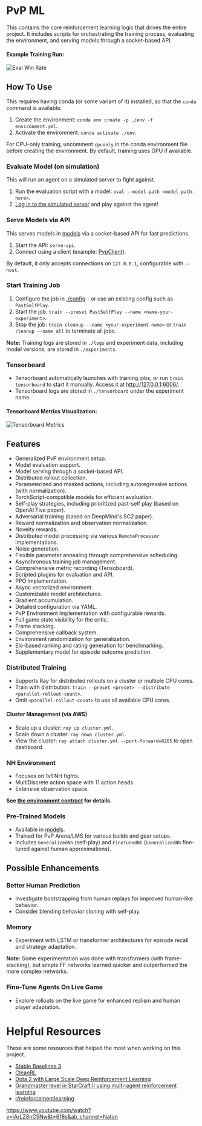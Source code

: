 # PvP ML

This contains the core reinforcement learning logic that drives the entire project. It includes scripts for
orchestrating the training process, evaluating the environment, and serving models through a socket-based API.

#### Example Training Run:

![Eval Win Rate](../assets/train-eval-percent.png)

## How To Use

This requires having conda (or some variant of it) installed, so that the `conda` command is available.

1. Create the environment: `conda env create -p ./env -f environment.yml`.
2. Activate the environment: `conda activate ./env`.

For CPU-only training, uncomment `cpuonly` in the conda environment file before creating the environment. By default,
training uses GPU if available.

### Evaluate Model (on simulation)

This will run an agent on a simulated server to fight against.

1. Run the evaluation script with a model: `eval --model-path <model-path-here>`.
2. [Log in to the simulated server](../simulation-rsps/README.md#connect-to-server-via-client) and play against the
   agent!

### Serve Models via API

This serves models in [models](models) via a socket-based API for fast predictions.

1. Start the API: `serve-api`.
2. Connect using a client (example: [PvpClient](test/integ/api_client.py)).

By default, it only accepts connections on `127.0.0.1`, configurable with `--host`.

### Start Training Job

1. Configure the job in [./config](config) - or use an existing config such as `PastSelfPlay`.
2. Start the job: `train --preset PastSelfPlay --name <name-your-experiment>`.
3. Stop the job: `train cleanup --name <your-experiment-name>` or `train cleanup --name all` to terminate all jobs.

**Note:** Training logs are stored in `./logs` and experiment data, including model versions, are stored in
`./experiments`.

### Tensorboard

- Tensorboard automatically launches with training jobs, or run `train tensorboard` to start it manually. Access it
  at http://127.0.0.1:6006/.
- Tensorboard logs are stored in `./tensorboard` under the experiment name.

#### Tensorboard Metrics Visualization:

![Tensorboard Metrics](../assets/tensorboard-metrics.gif)

## Features

- Generalized PvP environment setup.
- Model evaluation support.
- Model serving through a socket-based API.
- Distributed rollout collection.
- Parameterized and masked actions, including autoregressive actions (with normalization).
- TorchScript-compatible models for efficient evaluation.
- Self-play strategies, including prioritized past-self play (based on OpenAI Five paper).
- Adversarial training (based on DeepMind's SC2 paper).
- Reward normalization and observation normalization.
- Novelty rewards.
- Distributed model processing via various `RemoteProcessor` implementations.
- Noise generation.
- Flexible parameter annealing through comprehensive scheduling.
- Asynchronous training job management.
- Comprehensive metric recording (Tensoboard).
- Scripted plugins for evaluation and API.
- PPO implementation.
- Async vectorized environment.
- Customizable model architectures.
- Gradient accumulation.
- Detailed configuration via YAML.
- PvP Environment implementation with configurable rewards.
- Full game state visibility for the critic.
- Frame stacking.
- Comprehensive callback system.
- Environment randomization for generalization.
- Elo-based ranking and rating generation for benchmarking.
- Supplementary model for episode outcome prediction.

### Distributed Training

- Supports Ray for distributed rollouts on a cluster or multiple CPU cores.
- Train with distribution: `train --preset <preset> --distribute <parallel-rollout-count>`.
- Omit `<parallel-rollout-count>` to use all available CPU cores.

#### Cluster Management (via AWS)

- Scale up a cluster: `ray up cluster.yml`.
- Scale down a cluster: `ray down cluster.yml`.
- View the cluster: `ray attach cluster.yml --port-forward=8265` to open dashboard.

### NH Environment

- Focuses on 1v1 NH fights.
- MultiDiscrete action space with 11 action heads.
- Extensive observation space.

**See [the environment contract](../contracts/environments/NhEnv.json) for details.**

### Pre-Trained Models

- Available in [models](models).
- Trained for PvP Arena/LMS for various builds and gear setups.
- Includes `GeneralizedNh` (self-play) and `FineTunedNh` (`GeneralizedNh` fine-tuned against human approximations).

## Possible Enhancements

### Better Human Prediction

- Investigate bootstrapping from human replays for improved human-like behavior.
- Consider blending behavior cloning with self-play.

### Memory

- Experiment with LSTM or transformer architectures for episode recall and strategy adaptation.

**Note:** Some experimentation was done with transformers (with frame-stacking), but simple FF networks
learned quicker and outperformed the more complex networks.

### Fine-Tune Agents On Live Game

- Explore rollouts on the live game for enhanced realism and human player adaptation.

# Helpful Resources

These are some resources that helped the most when working on this project.

- [Stable Baselines 3](https://github.com/DLR-RM/stable-baselines3)
- [CleanRL](https://github.com/vwxyzjn/cleanrl)
- [Dota 2 with Large Scale Deep Reinforcement Learning](https://arxiv.org/abs/1912.06680)
- [Grandmaster level in StarCraft II using multi-agent reinforcement learning](https://www.nature.com/articles/s41586-019-1724-z)
- [r/reinforcementlearning](https://www.reddit.com/r/reinforcementlearning/)

https://www.youtube.com/watch?v=jArLZ8nC5Nw&t=618s&ab_channel=Naton
